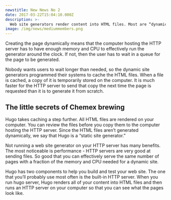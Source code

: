 ```yaml
---
newstitle: New News No 2
date: 2017-03-22T15:04:10.000Z
description: >-
  Web site generators render content into HTML files. Most are “dynamic site generators.” That means the HTTP server (which is the program running on your website that the user’s browser talks to) runs the generator
image: /img/news/mediummembers.png
---
```


Creating the page dynamically means that the computer hosting the HTTP server has to have enough memory and CPU to effectively run the generator around the clock. If not, then the user has to wait in a queue for the page to be generated.

Nobody wants users to wait longer than needed, so the dynamic site generators programmed their systems to cache the HTML files. When a file is cached, a copy of it is temporarily stored on the computer. It is much faster for the HTTP server to send that copy the next time the page is requested than it is to generate it from scratch.

## The little secrets of Chemex brewing

Hugo takes caching a step further. All HTML files are rendered on your computer. You can review the files before you copy them to the computer hosting the HTTP server. Since the HTML files aren’t generated dynamically, we say that Hugo is a “static site generator.”

Not running a web site generator on your HTTP server has many benefits. The most noticeable is performance - HTTP servers are very good at sending files. So good that you can effectively serve the same number of pages with a fraction of the memory and CPU needed for a dynamic site.

Hugo has two components to help you build and test your web site. The one that you’ll probably use most often is the built-in HTTP server. When you run hugo server, Hugo renders all of your content into HTML files and then runs an HTTP server on your computer so that you can see what the pages look like.
